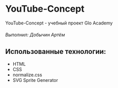 # YouTube-Concept
YouTube-Concept - учебный проект Glo Academy
###### Выполнил: Добычин Артём
## Использованные технологии:
- HTML
- CSS
- normalize.css
- SVG Sprite Generator
